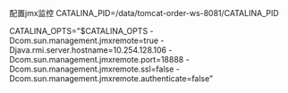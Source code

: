 配置jmx监控
CATALINA_PID=/data/tomcat-order-ws-8081/CATALINA_PID

CATALINA_OPTS="$CATALINA_OPTS -Dcom.sun.management.jmxremote=true -Djava.rmi.server.hostname=10.254.128.106 -Dcom.sun.management.jmxremote.port=18888 -Dcom.sun.management.jmxremote.ssl=false -Dcom.sun.management.jmxremote.authenticate=false"